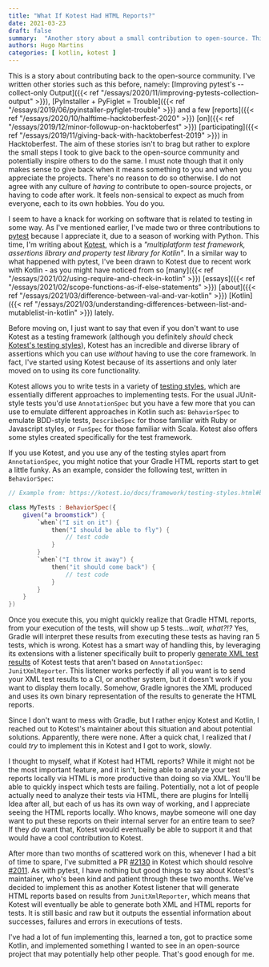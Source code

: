 ```yaml
---
title: "What If Kotest Had HTML Reports?"
date: 2021-03-23
draft: false
summary:  "Another story about a small contribution to open-source. This time, I've opened a pull request in Kotest to implement generation of HTML reports."
authors: Hugo Martins
categories: [ kotlin, kotest ]
---
```


This is a story about contributing back to the open-source community. I've written other stories such as this before, namely: [Improving pytest's --collect-only Output]({{< ref "/essays/2020/11/improving-pytests-collection-output" >}}), [PyInstaller + PyFiglet = Trouble]({{< ref "/essays/2019/06/pyinstaller-pyfiglet-trouble" >}}) and a few [reports]({{< ref "/essays/2020/10/halftime-hacktoberfest-2020" >}}) [on]({{< ref "/essays/2019/12/minor-followup-on-hacktoberfest" >}}) [participating]({{< ref "/essays/2019/11/giving-back-with-hacktoberfest-2019" >}}) in Hacktoberfest. The aim of these stories isn't to brag but rather to explore the small steps I took to give back to the open-source community and potentially inspire others to do the same. I must note though that it only makes sense to give back when it means something to you and when you appreciate the projects. There's no reason to do so otherwise. I do not agree with any culture of _having to_ contribute to open-source projects, or having to code after work. It feels non-sensical to expect as much from everyone, each to its own hobbies. You do you.

I seem to have a knack for working on software that is related to testing in some way. As I've mentioned earlier, I've made two or three contributions to [pytest](https://docs.pytest.org/en/stable/index.html) because I appreciate it, due to a season of working with Python. This time, I'm writing about [Kotest](https://kotest.io/), which is a _"multiplatform test framework, assertions library and property test library for Kotlin"_. In a similar way to what happened with pytest, I've been drawn to Kotest due to recent work with Kotlin - as you might have noticed from so [many]({{< ref "/essays/2021/02/using-require-and-check-in-kotlin" >}}) [essays]({{< ref "/essays/2021/02/scope-functions-as-if-else-statements" >}}) [about]({{< ref "/essays/2021/03/difference-between-val-and-var-kotlin" >}}) [Kotlin]({{< ref "/essays/2021/03/understanding-differences-between-list-and-mutablelist-in-kotlin" >}}) lately.

Before moving on, I just want to say that even if you don't want to use Kotest as a testing framework (although you definitely _should_ check [Kotest's testing styles](https://kotest.io/docs/framework/testing-styles.html)), Kotest has an incredible and diverse library of assertions which you can use _without_ having to use the core framework. In fact, I've started using Kotest because of its assertions and only later moved on to using its core functionality.

Kotest allows you to write tests in a variety of [testing styles](https://kotest.io/docs/framework/testing-styles.html), which are essentially different approaches to implementing tests. For the usual JUnit-style tests you'd use `AnnotationSpec` but you have a few more that you can use to emulate different approaches in Kotlin such as: `BehaviorSpec` to emulate BDD-style tests, `DescribeSpec` for those familiar with Ruby or Javascript styles, or `FunSpec` for those familiar with Scala. Kotest also offers some styles created specifically for the test framework.

If you use Kotest, and you use any of the testing styles apart from `AnnotationSpec`, you might notice that your Gradle HTML reports start to get a little funky. As an example, consider the following test, written in `BehaviorSpec`:

```kotlin
// Example from: https://kotest.io/docs/framework/testing-styles.html#behavior-spec.

class MyTests : BehaviorSpec({
    given("a broomstick") {
        `when`("I sit on it") {
            then("I should be able to fly") {
                // test code
            }
        }
        `when`("I throw it away") {
            then("it should come back") {
                // test code
            }
        }
    }
})
```

Once you execute this, you might quickly realize that Gradle HTML reports, from your execution of the tests, will show up 5 tests...*wait, what?!?* Yes, Gradle will interpret these results from executing these tests as having ran 5 tests, which is wrong. Kotest has a smart way of handling this, by leveraging its extensions with a listener specifically built to properly [generate XML test results](https://kotest.io/docs/extensions/junit_xml.html) of Kotest tests that aren't based on `AnnotationSpec`: `JunitXmlReporter`. This listener works perfectly if all you want is to send your XML test results to a CI, or another system, but it doesn't work if you want to display them locally. Somehow, Gradle ignores the XML produced and uses its own binary representation of the results to generate the HTML reports.

Since I don't want to mess with Gradle, but I rather enjoy Kotest and Kotlin, I reached out to Kotest's maintainer about this situation and about potential solutions. Apparently, there were none.  After a quick chat, I realized that _I_ could _try_ to implement this in Kotest and I got to work, slowly.

I thought to myself, what if Kotest had HTML reports? While it might not be the most important feature, and it isn't, being able to analyze your test reports locally via HTML is more productive than doing so via XML. You'll be able to quickly inspect which tests are failing. Potentially, not a lot of people actually need to analyze their tests via HTML, there are plugins for Intellij Idea after all, but each of us has its own way of working, and I appreciate seeing the HTML reports locally. Who knows, maybe someone will one day want to put these reports on their internal server for an entire team to see? If they _do_ want that, Kotest would eventually be able to support it and that would have a cool contribution to Kotest.

After more than two months of scattered work on this, whenever I had a bit of time to spare, I've submitted a PR [#2130](https://github.com/kotest/kotest/pull/2130) in Kotest which should resolve [#2011](https://github.com/kotest/kotest/issues/2011). As with pytest, I have nothing but good things to say about Kotest's maintainer, who's been kind and patient through these two months. We've decided to implement this as another Kotest listener that will generate HTML reports based on results from `JunitXmlReporter`, which means that Kotest will eventually be able to generate both XML and HTML reports for tests. It is still basic and raw but it outputs the essential information about successes, failures and errors in executions of tests.

I've had a lot of fun implementing this, learned a ton, got to practice some Kotlin, and implemented something I wanted to see in an open-source project that may potentially help other people. That's good enough for me.